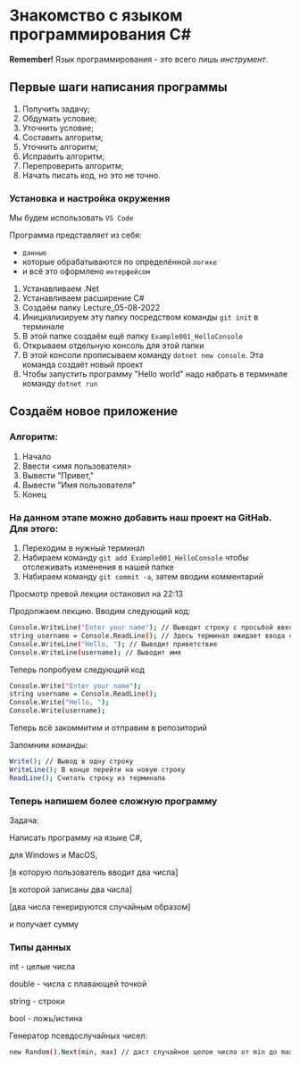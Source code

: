 # Знакомство с языком программирования С#

**Remember!** Язык программирования - это всего лишь _инструмент_.
## Первые шаги написания программы
1. Получить задачу;
2. Обдумать условие;
3. Уточнить условие;
4. Составить алгоритм;
5. Уточнить алгоритм;
6. Исправить алгоритм;
7. Перепроверить алгоритм;
8. Начать писать код, но это не точно.
### Установка и настройка окружения
Мы будем использовать `VS Code`

Программа представляет из себя:
* `данные`
* которые обрабатываются по определённой `логике`
* и всё это оформлено `интерфейсом`

1. Устанавливаем .Net
2. Устанавливаем расширение C#
3. Создаём папку Lecture_05-08-2022
4. Инициализируем эту папку посредством команды `git init` в терминале
5. В этой папке создаём ещё папку `Example001_HelloConsole`
6. Открываем отдельную консоль для этой папки
7. В этой консоли прописываем команду `dotnet new console`. Эта команда создаёт новый проект
8. Чтобы запустить программу "Hello world" надо набрать в терминале команду `dotnet run`
## Создаём новое приложение
### Алгоритм:
1. Начало
2. Ввести <имя пользователя>
3. Вывести "Привет,"
4. Вывести "Имя пользователя"
5. Конец
### На данном этапе можно добавить наш проект на GitHab. Для этого:
1. Переходим в нужный терминал
2. Набираем команду `git add Example001_HelloConsole` чтобы отслеживать изменения в нашей папке
3. Набираем команду `git commit -a`, затем вводим комментарий

Просмотр превой лекции остановил на 22:13

Продолжаем лекцию. Вводим следующий код:

``` bash
Console.WriteLine("Enter your name"); // Выводит строку с просьбой ввести имя
string username = Console.ReadLine(); // Здесь терминал ожидает ввода строки
Console.WriteLine("Hello, "); // Выводит приветствие
Console.WriteLine(username); // Выводит имя
```
Теперь попробуем следующий код
``` bash
Console.Write("Enter your name");
string username = Console.ReadLine();
Console.Write("Hello, ");
Console.Write(username);
```
Теперь всё закоммитим и отправим в репозиторий

Запомним команды:
``` bash
Write(); // Вывод в одну строку
WriteLine(); В конце перейти на новую строку
ReadLine(); Считать строку из терминала
```
### Теперь напишем более сложную программу
Задача:

Написать программу на языке C#,

для Windows и MacOS,

[в которую пользователь вводит два числа]

[в которой записаны два числа]

[два числа генерируются случайным образом]

и получает сумму

### Типы данных
int - целые числа

double - числа с плавающей точкой

string - строки

bool - ложь/истина

Генератор псевдослучайных чисел:
``` bash
new Random().Next(min, max) // даст случайное целое число от min до max-1 [min, max-1] или [min, max)
```